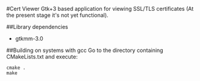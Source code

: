 #Cert Viewer
Gtk+3 based application for viewing SSL/TLS certificates (At the present stage it's not yet functional).

##Library dependencies
- gtkmm-3.0

##Building on systems with gcc
Go to the directory containing CMakeLists.txt and execute:
```
cmake .
make
```

